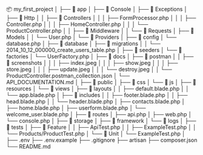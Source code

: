 📦 my_first_project
│
├── 📂 app
│ ├── 📂 Console
│ ├── 📂 Exceptions
│ ├── 📂 Http
│ │ ├── 📂 Controllers
│ │ │ ├── FormProcessor.php
│ │ │ ├── Controller.php
│ │ │ ├── HomeController.php
│ │ │ └── ProductController.php
│ │ ├── 📂 Middleware
│ │ └── 📂 Requests
│ ├── 📂 Models
│ │ └── User.php
│ └── 📂 Providers
│
├── 📂 config
│ └── database.php
│
├── 📂 database
│ ├── 📂 migrations
│ │ └── 2014_10_12_000000_create_users_table.php
│ ├── 📂 seeders
│ └── 📂 factories
│ └── UserFactory.php
│
├── 📂 docs
│ ├── 📂 postman
│ │ ├── 📂 screenshots
│ │ │ ├── index.jpeg
│ │ │ ├── show.jpeg
│ │ │ ├── store.jpeg
│ │ │ ├── update.jpeg
│ │ │ └── destroy.jpeg
│ │ └── ProductController.postman_collection.json
│ └── API_DOCUMENTATION.md
│
├── 📂 public
│ ├── 📂 css
│ └── 📂 js
│
├── 📂 resources
│ └── 📂 views
│ ├── 📂 layouts
│ │ ├── default.blade.php
│ │ └── app.blade.php
│ ├── 📂 includes
│ │ ├── footer.blade.php
│ │ ├── head.blade.php
│ │ └── header.blade.php
│ ├── contacts.blade.php
│ ├── home.blade.php
│ ├── userform.blade.php
│ └── welcome_user.blade.php
│
├── 📂 routes
│ ├── api.php
│ ├── web.php
│ └── console.php
│
├── 📂 storage
│ ├── 📂 framework
│ └── 📂 logs
│
├── 📂 tests
│ ├── 📂 Feature
│ │ ├── ApiTest.php
│ │ ├── ExampleTest.php
│ │ └── Products/ProductTest.php
│ └── 📂 Unit
│ └── ExampleTest.php
│
├── .env
├── .env.example
├── .gitignore
├── artisan
├── composer.json
└── README.md
